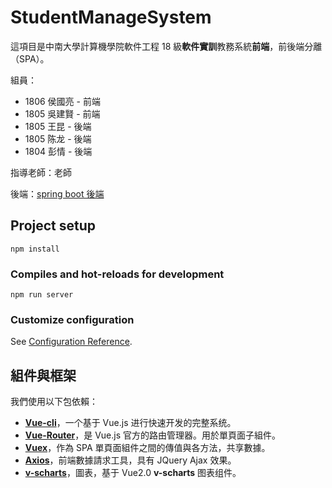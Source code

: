 # StudentManageSystem

這項目是中南大學計算機學院軟件工程 18 級**軟件實訓**教務系統**前端**，前後端分離（SPA）。

組員：

- 1806 侯國亮 - 前端
- 1805 吳建賢 - 前端
- 1805 王昆 - 後端
- 1805 陈龙 - 後端
- 1804 彭情 - 後端

指導老師：老師

後端：[spring boot 後端](https://github.com/)

## Project setup

```
npm install
```

### Compiles and hot-reloads for development

```
npm run server
```

### Customize configuration

See [Configuration Reference](https://cli.vuejs.org/config/).

## 組件與框架

我們使用以下包依賴：

- **[Vue-cli](https://cli.vuejs.org/zh/guide/)**，一个基于 Vue.js 进行快速开发的完整系统。
- **[Vue-Router](https://router.vuejs.org/zh/installation.html)**，是 Vue.js 官方的路由管理器。用於單頁面子組件。
- **[Vuex](https://vuex.vuejs.org/zh/)**，作為 SPA 單頁面組件之間的傳值與各方法，共享數據。
- **[Axios](https://www.npmjs.com/package/vue-axios)**，前端數據請求工具，具有 JQuery Ajax 效果。
- **[v-scharts](https://www.npmjs.com/package/vue-schart)**，圖表，基于 Vue2.0 **v-scharts** 图表组件。



 

